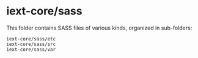 # iext-core/sass

This folder contains SASS files of various kinds, organized in sub-folders:

    iext-core/sass/etc
    iext-core/sass/src
    iext-core/sass/var
